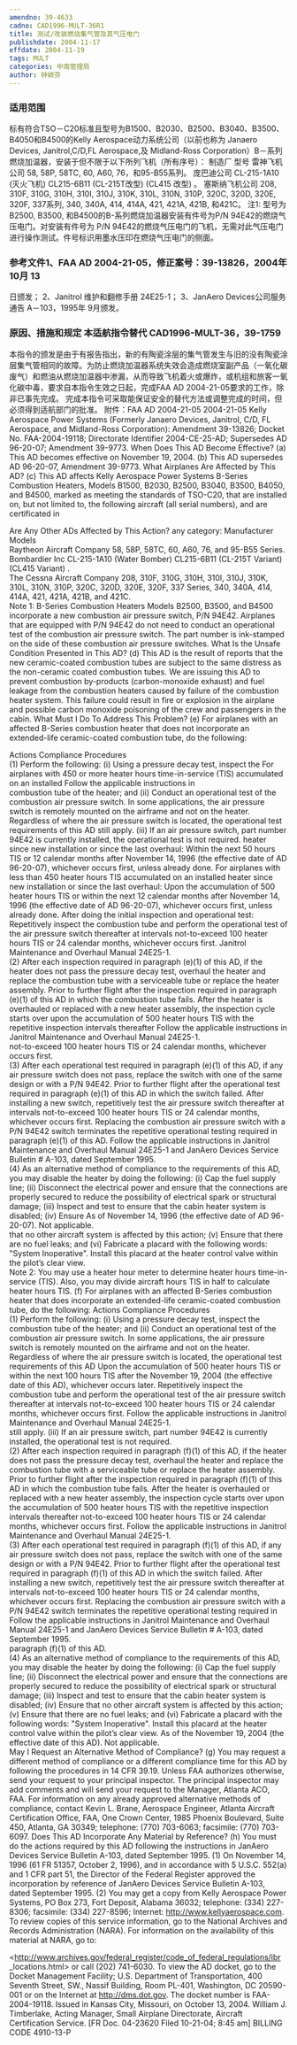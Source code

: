 ```yaml
---
amendno: 39-4633
cadno: CAD1996-MULT-36R1
title: 测试/改装燃烧集气管及其气压电门
publishdate: 2004-11-17
effdate: 2004-11-19
tags: MULT
categories: 中南管理局
author: 钟颖芬
---
```


### 适用范围 
标有符合TSO－C20标准且型号为B1500、B2030、B2500、B3040、B3500、B4050和B4500的Kelly Aerospace动力系统公司（以前也称为 Janaero Devices, Janitrol,C/D,FL Aerospace,及 Midland-Ross Corporation）B－系列燃烧加温器，安装于但不限于以下所列飞机（所有序号）：
制造厂 型号
雷神飞机公司  58, 58P, 58TC, 60, A60, 76，和95-B55系列。
庞巴迪公司  CL-215-1A10 (灭火飞机) CL215-6B11 (CL-215T改型) (CL415 改型) 。
塞斯纳飞机公司  208, 310F, 310G, 310H, 310I, 310J, 310K, 310L, 310N, 310P, 320C, 320D, 320E, 320F, 337系列, 340, 340A, 414, 414A, 421, 421A, 421B, 和421C。
注1: 型号为B2500, B3500, 和B4500的B-系列燃烧加温器安装有件号为P/N 94E42的燃烧气压电门。对安装有件号为 P/N 94E42的燃烧气压电门的飞机，无需对此气压电门进行操作测试。件号标识用墨水压印在燃烧气压电门的侧面。

<!--more-->
### 参考文件1、FAA AD 2004-21-05，修正案号：39-13826，2004年 10月 13 
日颁发；
 2、Janitrol 维护和翻修手册 24E25-1；
 3、JanAero Devices公司服务通告 A－103，1995年 9月颁发。

### 原因、措施和规定 本适航指令替代 CAD1996-MULT-36，39-1759 
本指令的颁发是由于有报告指出，新的有陶瓷涂层的集气管发生与旧的没有陶瓷涂层集气管相同的故障。为防止燃烧加温器系统失效会造成燃烧室副产品（一氧化碳废气）和燃油从燃烧加温器中渗漏，从而导致飞机着火或爆炸，或机组和旅客一氧化碳中毒，要求自本指令生效之日起，完成FAA AD 2004-21-05要求的工作，除非已事先完成。
完成本指令可采取能保证安全的替代方法或调整完成的时间，但必须得到适航部门的批准。 
附件：FAA AD 2004-21-05 
2004-21-05 Kelly Aerospace Power Systems (Formerly Janaero Devices, Janitrol, C/D, FL Aerospace, and Midland-Ross Corporation): 
Amendment 39-13826; Docket No. FAA-2004-19118; Directorate Identifier 2004-CE-25-AD; Supersedes AD 96-20-07; Amendment 39-9773. 
When Does This AD Become Effective? 
(a) This AD becomes effective on November 19, 2004. 
(b) This AD supersedes AD 96-20-07, Amendment 39-9773. 
What Airplanes Are Affected by This AD? 
(c) This AD affects Kelly Aerospace Power Systems B-Series Combustion Heaters, Models B1500, B2030, B2500, B3040, B3500, B4050, and B4500, marked as meeting the standards of TSO-C20, that are installed on, but not limited to, the following aircraft (all serial numbers), and are certificated in 

Are Any Other ADs Affected by This Action? 
any category: 
Manufacturer  Models  
Raytheon Aircraft Company 58, 58P, 58TC, 60, A60, 76, and 95-B55 Series.  
Bombardier Inc  CL-215-1A10 (Water Bomber) CL215-6B11 (CL-215T Variant) (CL415 Variant) .  
The Cessna Aircraft Company  208, 310F, 310G, 310H, 310I, 310J, 310K, 310L, 310N, 310P, 320C, 320D, 320E, 320F, 337 Series, 340, 340A, 414, 414A, 421, 421A, 421B, and 421C.  
Note 1: B-Series Combustion Heaters Models B2500, B3500, and B4500 incorporate a new combustion air pressure switch, P/N 94E42. Airplanes that are equipped with P/N 94E42 do not need to conduct an operational test of the combustion air pressure switch. The part number is ink-stamped on the side of these combustion air pressure switches. 
What Is the Unsafe Condition Presented in This AD? 
(d) This AD is the result of reports that the new ceramic-coated combustion tubes are subject to the same distress as the non-ceramic coated combustion tubes. We are issuing this AD to prevent combustion by-products (carbon-monoxide exhaust) and fuel leakage from the combustion heaters caused by failure of the combustion heater system. This failure could result in fire or explosion in the airplane and possible carbon monoxide poisoning of the crew and passengers in the cabin. 
What Must I Do To Address This Problem? 
(e) For airplanes with an affected B-Series combustion heater that does not incorporate an extended-life ceramic-coated combustion tube, do the following: 

Actions  Compliance  Procedures  
(1) Perform the following: (i) Using a pressure decay test, inspect the  For airplanes with 450 or more heater hours time-in-service (TIS) accumulated on an installed  Follow the applicable instructions in  
combustion tube of the heater; and  (ii) Conduct an operational test of the combustion air pressure switch. In some applications, the air pressure switch is remotely mounted on the airframe and not on the heater. Regardless of where the air pressure switch is located, the operational test requirements of this AD still apply. (iii) If an air pressure switch, part number 94E42 is currently installed, the operational test is not required.  heater since new installation or since the last overhaul: Within the next 50 hours TIS or 12 calendar months after November 14, 1996 (the effective date of AD 96-20-07), whichever occurs first, unless already done. For airplanes with less than 450 heater hours TIS accumulated on an installed heater since new installation or since the last overhaul: Upon the accumulation of 500 heater hours TIS or within the next 12 calendar months after November 14, 1996 (the effective date of AD 96-20-07), whichever occurs first, unless already done. After doing the initial inspection and operational test: Repetitively inspect the combustion tube and perform the operational test of the air pressure switch thereafter at intervals not-to-exceed 100 heater hours TIS or 24 calendar months, whichever occurs first.  Janitrol Maintenance and Overhaul Manual 24E25-1.  
(2) After each inspection required in paragraph (e)(1) of this AD, if the heater does not pass the pressure decay test, overhaul the heater and replace the combustion tube with a serviceable tube or replace the heater assembly.  Prior to further flight after the inspection required in paragraph (e)(1) of this AD in which the combustion tube fails. After the heater is overhauled or replaced with a new heater assembly, the inspection cycle starts over upon the accumulation of 500 heater hours TIS with the repetitive inspection intervals thereafter  Follow the applicable instructions in Janitrol Maintenance and Overhaul Manual 24E25-1.  
not-to-exceed 100 heater hours TIS or 24 calendar months, whichever occurs first.  
(3) After each operational test required in paragraph (e)(1) of this AD, if any air pressure switch does not pass, replace the switch with one of the same design or with a P/N 94E42.  Prior to further flight after the operational test required in paragraph (e)(1) of this AD in which the switch failed. After installing a new switch, repetitively test the air pressure switch thereafter at intervals not-to-exceed 100 heater hours TIS or 24 calendar months, whichever occurs first. Replacing the combustion air pressure switch with a P/N 94E42 switch terminates the repetitive operational testing required in paragraph (e)(1) of this AD.  Follow the applicable instructions in Janitrol Maintenance and Overhaul Manual 24E25-1 and JanAero Devices Service Bulletin # A-103, dated September 1995.  
(4) As an alternative method of compliance to the requirements of this AD, you may disable the heater by doing the following: (i) Cap the fuel supply line; (ii) Disconnect the electrical power and ensure that the connections are properly secured to reduce the possibility of electrical spark or structural damage;  (iii) Inspect and test to ensure that the cabin heater system is disabled; (iv) Ensure  As of November 14, 1996 (the effective date of AD 96-20-07).  Not applicable.  
that no other aircraft system is affected by this action; (v) Ensure that there are no fuel leaks; and (vi) Fabricate a placard with the following words: "System Inoperative". Install this placard at the heater control valve within the pilot’s clear view.  
Note 2: You may use a heater hour meter to determine heater hours time-in-service (TIS). Also, you may divide aircraft hours TIS in half to calculate heater hours TIS. 
(f) For airplanes with an affected B-Series combustion heater that does incorporate an extended-life ceramic-coated combustion tube, do the following: 
Actions  Compliance  Procedures  
(1) Perform the following: (i) Using a pressure decay test, inspect the combustion tube of the heater; and (ii) Conduct an operational test of the combustion air pressure switch. In some applications, the air pressure switch is remotely mounted on the airframe and not on the heater. Regardless of where the air pressure switch is located, the operational test requirements of this AD  Upon the accumulation of 500 heater hours TIS or within the next 100 hours TIS after the November 19, 2004 (the effective date of this AD), whichever occurs later. Repetitively inspect the combustion tube and perform the operational test of the air pressure switch thereafter at intervals not-to-exceed 100 heater hours TIS or 24 calendar months, whichever occurs first.  Follow the applicable instructions in Janitrol Maintenance and Overhaul Manual 24E25-1.  
still apply. (iii) If an air pressure switch, part number 94E42 is currently installed, the operational test is not required.  
(2) After each inspection required in paragraph (f)(1) of this AD, if the heater does not pass the pressure decay test, overhaul the heater and replace the combustion tube with a serviceable tube or replace the heater assembly.  Prior to further flight after the inspection required in paragraph (f)(1) of this AD in which the combustion tube fails. After the heater is overhauled or replaced with a new heater assembly, the inspection cycle starts over upon the accumulation of 500 heater hours TIS with the repetitive inspection intervals thereafter not-to-exceed 100 heater hours TIS or 24 calendar months, whichever occurs first.  Follow the applicable instructions in Janitrol Maintenance and Overhaul Manual 24E25-1.  
(3) After each operational test required in paragraph (f)(1) of this AD, if any air pressure switch does not pass, replace the switch with one of the same design or with a P/N 94E42.  Prior to further flight after the operational test required in paragraph (f)(1) of this AD in which the switch failed. After installing a new switch, repetitively test the air pressure switch thereafter at intervals not-to-exceed 100 heater hours TIS or 24 calendar months, whichever occurs first. Replacing the combustion air pressure switch with a P/N 94E42 switch terminates the repetitive operational testing required in  Follow the applicable instructions in Janitrol Maintenance and Overhaul Manual 24E25-1 and JanAero Devices Service Bulletin # A-103, dated September 1995.  
paragraph (f)(1) of this AD.  
(4) As an alternative method of compliance to the requirements of this AD, you may disable the heater by doing the following: (i) Cap the fuel supply line; (ii) Disconnect the electrical power and ensure that the connections are properly secured to reduce the possibility of electrical spark or structural damage; (iii) Inspect and test to ensure that the cabin heater system is disabled;  (iv) Ensure that no other aircraft system is affected by this action; (v) Ensure that there are no fuel leaks; and (vi) Fabricate a placard with the following words: "System Inoperative". Install this placard at the heater control valve within the pilot’s clear view.  As of the November 19, 2004 (the effective date of this AD).  Not applicable.  
May I Request an Alternative Method of Compliance? 
(g) You may request a different method of compliance or a different compliance time for this AD by following the procedures in 14 CFR 39.19. Unless FAA authorizes otherwise, send your request to your principal inspector. The principal inspector may add comments and will send your request to the Manager, Atlanta ACO, FAA. For information on any already approved alternative methods of compliance, contact Kevin L. Brane, Aerospace Engineer, Atlanta Aircraft Certification Office, FAA, One Crown Center, 1985 Phoenix Boulevard, Suite 450, Atlanta, GA 30349; telephone: (770) 703-6063; facsimile: (770) 703-6097. 
Does This AD Incorporate Any Material by Reference? 
(h) You must do the actions required by this AD following the instructions in JanAero Devices Service Bulletin A-103, dated September 1995. 
(1) On November 14, 1996 (61 FR 51357, October 2, 1996), and in accordance with 5 U.S.C. 552(a) and 1 CFR part 51, the Director of the Federal Register approved the incorporation by reference of JanAero Devices Service Bulletin A-103, dated September 1995. 
(2) You may get a copy from Kelly Aerospace Power Systems, PO Box 273, Fort Deposit, Alabama 36032; telephone: (334) 227-8306; facsimile: (334) 227-8596; Internet: <http://www.kellyaerospace.com>. To review copies of this service information, go to the National Archives and Records Administration (NARA). For information on the availability of this material at NARA, go to: 

<http://www.archives.gov/federal_register/code_of_federal_regulations/ibr _locations.html> or call (202) 741-6030. To view the AD docket, go to the Docket Management Facility; U.S. Department of Transportation, 400 Seventh Street, SW., Nassif Building, Room PL-401, Washington, DC 20590-001 or on the Internet at <http://dms.dot.gov>. The docket number is FAA-2004-19118. 
Issued in Kansas City, Missouri, on October 13, 2004. William J. Timberlake, Acting Manager, Small Airplane Directorate, Aircraft Certification Service. [FR Doc. 04-23620 Filed 10-21-04; 8:45 am] BILLING CODE 4910-13-P 
